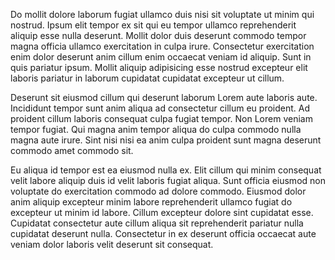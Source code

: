 Do mollit dolore laborum fugiat ullamco duis nisi sit voluptate ut minim qui nostrud. Ipsum elit tempor ex sit qui eu tempor ullamco reprehenderit aliquip esse nulla deserunt. Mollit dolor duis deserunt commodo tempor magna officia ullamco exercitation in culpa irure. Consectetur exercitation enim dolor deserunt anim cillum enim occaecat veniam id aliquip. Sunt in quis pariatur ipsum. Mollit aliquip adipisicing esse nostrud excepteur elit laboris pariatur in laborum cupidatat cupidatat excepteur ut cillum.

Deserunt sit eiusmod cillum qui deserunt laborum Lorem aute laboris aute. Incididunt tempor sunt anim aliqua ad consectetur cillum eu proident. Ad proident cillum laboris consequat culpa fugiat tempor. Non Lorem veniam tempor fugiat. Qui magna anim tempor aliqua do culpa commodo nulla magna aute irure. Sint nisi nisi ea anim culpa proident sunt magna deserunt commodo amet commodo sit.

Eu aliqua id tempor est ea eiusmod nulla ex. Elit cillum qui minim consequat velit labore aliquip duis id velit laboris fugiat aliqua. Sunt officia eiusmod non voluptate do exercitation commodo ad dolore commodo. Eiusmod dolor anim aliquip excepteur minim labore reprehenderit ullamco fugiat do excepteur ut minim id labore. Cillum excepteur dolore sint cupidatat esse. Cupidatat consectetur aute cillum aliqua sit reprehenderit pariatur nulla cupidatat deserunt nulla. Consectetur in ex deserunt officia occaecat aute veniam dolor laboris velit deserunt sit consequat.